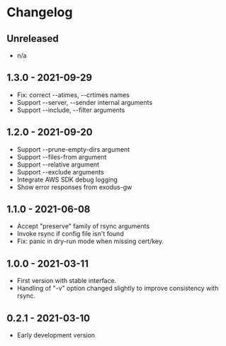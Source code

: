 # Changelog

## Unreleased

- n/a

## 1.3.0 - 2021-09-29

- Fix: correct --atimes, --crtimes names 
- Support --server, --sender internal arguments
- Support --include, --filter arguments

## 1.2.0 - 2021-09-20

- Support --prune-empty-dirs argument
- Support --files-from argument
- Support --relative argument
- Support --exclude arguments
- Integrate AWS SDK debug logging
- Show error responses from exodus-gw

## 1.1.0 - 2021-06-08

- Accept "preserve" family of rsync arguments
- Invoke rsync if config file isn't found
- Fix: panic in dry-run mode when missing cert/key.

## 1.0.0 - 2021-03-11

- First version with stable interface.
- Handling of "-v" option changed slightly to improve consistency with rsync.

## 0.2.1 - 2021-03-10

- Early development version
